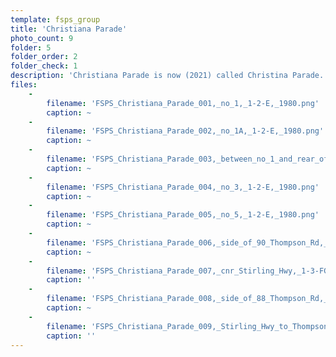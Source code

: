 ```yaml
---
template: fsps_group
title: 'Christiana Parade'
photo_count: 9
folder: 5
folder_order: 2
folder_check: 1
description: 'Christiana Parade is now (2021) called Christina Parade.'
files:
    -
        filename: 'FSPS_Christiana_Parade_001,_no_1,_1-2-E,_1980.png'
        caption: ~
    -
        filename: 'FSPS_Christiana_Parade_002,_no_1A,_1-2-E,_1980.png'
        caption: ~
    -
        filename: 'FSPS_Christiana_Parade_003,_between_no_1_and_rear_of_119_Stirling_Hwy,_1-2-E,_1980.png'
        caption: ~
    -
        filename: 'FSPS_Christiana_Parade_004,_no_3,_1-2-E,_1980.png'
        caption: ~
    -
        filename: 'FSPS_Christiana_Parade_005,_no_5,_1-2-E,_1980.png'
        caption: ~
    -
        filename: 'FSPS_Christiana_Parade_006,_side_of_90_Thompson_Rd,_1-2-E,_1980.png'
        caption: ~
    -
        filename: 'FSPS_Christiana_Parade_007,_cnr_Stirling_Hwy,_1-3-FGH,_1980.png'
        caption: ''
    -
        filename: 'FSPS_Christiana_Parade_008,_side_of_88_Thompson_Rd,_1-3-FGH,_1980.png'
        caption: ~
    -
        filename: 'FSPS_Christiana_Parade_009,_Stirling_Hwy_to_Thompson_Rd,_1-3-FGH,_1980.png'
        caption: ''
---
```

